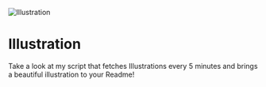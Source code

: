 ![Illustration](https://i.redd.it/m7htoxfs79qb1.jpg?width=100&height=100)

# Illustration
Take a look at my script that fetches Illustrations every 5 minutes and brings a beautiful illustration to your Readme!